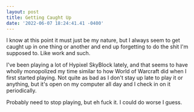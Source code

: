 ```yaml
--- 
layout: post 
title: Getting Caught Up 
date: '2022-06-07 18:24:41.41 -0400' 
--- 
```

I know at this point it must just be my nature, but I always seem to get caught up in one thing or another and 
end up forgetting to do the shit I'm supposed to. Like work and such. 

I've been playing a lot of Hypixel SkyBlock lately, and that seems to have wholly monopolized my time similar to 
how World of Warcraft did when I first started playing. Not quite as bad as I don't stay up late to play it or 
anything, but it's open on my computer all day and I check in on it periodically. 

Probably need to stop playing, but eh fuck it. I could do worse I guess. 
